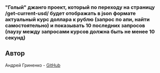 ### "Голый" джанго проект, который по переходу на страницу /get-current-usd/ будет отображать в json формате актуальный курс доллара к рублю (запрос по апи, найти самостоятельно) и показывать 10 последних запросов (паузу между запросами курсов должна быть не менее 10 секунд)

## Автор

Андрей Гриненко - [GitHub](https://github.com/Gry-95)
